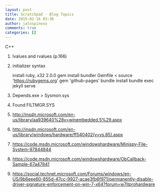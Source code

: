```yaml
---
layout: post
title: Scratchpad - Blog Topics
date: 2015-02-16 03:36
author: jalospinoso
comments: true
categories: []
---
```

C++
1. lvalues and rvalues (p.166)
2. initializer syntax

	install ruby, x32 2.0.0
	gem install bundler
	Gemfile <
		source 'https://rubygems.org'
		gem 'github-pages'
	bundle install
	bundle exec jekyll serve


1. Depends.exe &gt; Sysmon.sys
2. Found FILTMGR.SYS
3. http://msdn.microsoft.com/en-us/library/aa939640%28v=winembedded.5%29.aspx
4. http://msdn.microsoft.com/en-us/library/windows/hardware/ff540402(v=vs.85).aspx
5. https://code.msdn.microsoft.com/windowshardware/Minispy-File-System-97844844
6. https://code.msdn.microsoft.com/windowshardware/ObCallback-Sample-67a47841
7. https://social.technet.microsoft.com/Forums/windows/en-US/9b6eee60-855d-47cc-9927-acae3fb6f971/permanently-disable-driver-signature-enforcement-on-win-7-x64?forum=w7itprohardware

